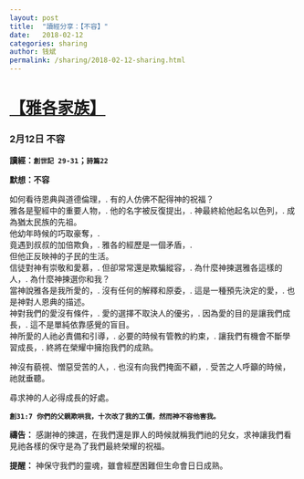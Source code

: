 ```yaml
---
layout: post
title:  "讀經分享：【不容】"
date:   2018-02-12
categories: sharing
author: 钱斌
permalink: /sharing/2018-02-12-sharing.html
---
```


[【雅各家族】](/daily/2018-02-12-daily.html)
===========

### 2月12日 不容

**讀經：`創世記 29-31`；`詩篇22`**

**默想：不容**

如何看待恩典與道德倫理，. 
有的人仿佛不配得神的祝福？  
雅各是聖經中的重要人物，. 
他的名字被反復提出，. 
神最終給他起名以色列，. 
成為猶太民族的先祖。           
他幼年時候的巧取豪奪，.  
竟遇到叔叔的加倍欺負，. 
雅各的經歷是一個矛盾，.    
但他正反映神的子民的生活。     
信徒對神有崇敬和愛慕，. 
但卻常常還是欺騙縱容，. 
為什麼神揀選雅各這樣的人，. 
為什麼神揀選你和我？    
當神說雅各是我所愛的，. 
沒有任何的解釋和原委，. 
這是一種預先決定的愛，. 
也是神對人恩典的描述。  
神對我們的愛沒有條件，. 
愛的選擇不取決人的優劣，. 
因為愛的目的是讓我們成長，. 
這不是單純依靠感覺的盲目。  
神所愛的人祂必責備和引導，. 
必要的時候有管教的約束，. 
讓我們有機會不斷學習成長，. 
終將在榮耀中擁抱我們的成熟。  

神沒有藐視、憎惡受苦的人，. 
也沒有向我們掩面不顧，. 
受苦之人呼籲的時候，祂就垂聽。  

尋求神的人必得成長的好處。  

**`創31:7 你們的父親欺哄我，十次改了我的工價，然而神不容他害我。`**

**禱告：**
感謝神的揀選，在我們還是罪人的時候就稱我們祂的兒女，求神讓我們看見祂各樣的保守是為了我們最終榮耀的祝福。

**提醒：**
神保守我們的靈魂，雖會經歷困難但生命會日日成熟。
